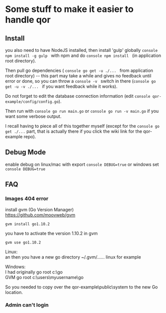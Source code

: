# Some stuff to make it easier to handle qor

## Install

you also need to have NodeJS installed, then install 'gulp' globally ```console npm install -g gulp ``` with npm and do ```console npm install ``` (in application root directory). 

Then pull go dependencies ( ```console go get -u ./... ``` from application root directory) -- this part may take a while and gives no feedback until error or done, so you can throw a ```console -v ``` switch in there (```console go get -u -v ./... ``` if you want feedback while it works).

Do not forget to edit the database connection information (edit ```console qor-example/config/config.go```).

Then run with ```console go run main.go``` or ```console go run -v main.go``` if you want some verbose output.

I recall having to piece all of this together myself (except for the ```console go get ./...``` part, that is actually there if you click the wiki link for the qor-example repo). 

## Debug Mode

enable debug on linux/mac with export ```console DEBUG=true``` or windows set ```console DEBUG=true```

## FAQ

### Images 404 error

install gvm (Go Version Manager)  
https://github.com/moovweb/gvm  

```console
gvm install go1.10.2
```    
you have to activate the version 1.10.2 in gvm
```console
gvm use go1.10.2
``` 
Linux:  
an then you have a new go directory ~/.gvm/...... linux for example  

Windows:  
I had originally go root c:\go  
GVM go root c:\users\myusername\go  

So you needed to copy over the qor-example\public\system to the new Go location.  

### Admin can't login  


